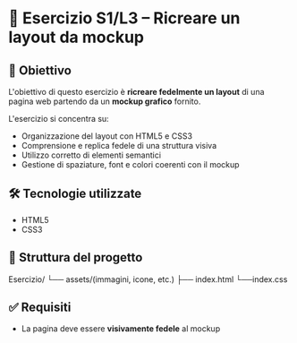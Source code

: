 # 🧱 Esercizio S1/L3 – Ricreare un layout da mockup

## 📌 Obiettivo
L'obiettivo di questo esercizio è **ricreare fedelmente un layout** di una pagina web partendo da un **mockup grafico** fornito.

L'esercizio si concentra su:
- Organizzazione del layout con HTML5 e CSS3
- Comprensione e replica fedele di una struttura visiva
- Utilizzo corretto di elementi semantici
- Gestione di spaziature, font e colori coerenti con il mockup

## 🛠️ Tecnologie utilizzate
- HTML5
- CSS3

## 📂 Struttura del progetto
Esercizio/
└── assets/(immagini, icone, etc.)
├── index.html
└──index.css

## ✅ Requisiti
- La pagina deve essere **visivamente fedele** al mockup
